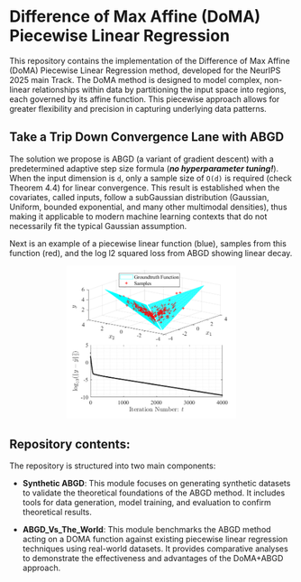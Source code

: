 # Difference of Max Affine (DoMA) Piecewise Linear Regression

This repository contains the implementation of the Difference of Max Affine (DoMA) Piecewise Linear Regression method, developed for the NeurIPS 2025 main Track. The DoMA method is designed to model complex, non-linear relationships within data by partitioning the input space into regions, each governed by its affine function. This piecewise approach allows for greater flexibility and precision in capturing underlying data patterns.

## Take a Trip Down Convergence Lane with ABGD
The solution we propose is ABGD (a variant of gradient descent) with a predetermined adaptive step size formula (***no hyperparameter tuning\!***). When the input dimension is `d`, only a sample size of `O(d)` is required (check Theorem 4.4) for linear convergence. This result is established when the covariates, called inputs, follow a subGaussian distribution (Gaussian, Uniform, bounded exponential, and many other multimodal densities), thus making it applicable to modern machine learning contexts that do not necessarily fit the typical Gaussian assumption. 

Next is an example of a piecewise linear function (blue), samples from this function (red), and the log l2 squared loss from ABGD showing linear decay.  
<p align="center">
  <img src="https://github.com/NeurIPS-2025-PL/DoMA-Piecewise-Linear-Regression/blob/a81d287f17a6a74295dd2c3a977ee7c032e0b775/Synthetic%20ABGD%20(Matlab)/DMax%20Figures/Linear_Con_Example.png" width="300" title="Linear convergence example">
</p>

## Repository contents:
The repository is structured into two main components:

  - **Synthetic ABGD**: This module focuses on generating synthetic datasets to validate the theoretical foundations of the ABGD method. It includes tools for data generation, model training, and evaluation to confirm theoretical results.

  - **ABGD_Vs_The_World**: This module benchmarks the ABGD method acting on a DOMA function against existing piecewise linear regression techniques using real-world datasets. It provides comparative analyses to demonstrate the effectiveness and advantages of the DoMA+ABGD approach.

